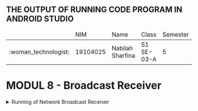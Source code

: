 ## THE OUTPUT OF RUNNING CODE PROGRAM IN ANDROID STUDIO
<table>
    <thead>
        <tr>
            <td></td>
            <td>NIM</td>
            <td>Name</td>
            <td>Class</td>
            <td>Semester</td>
        </tr>
    </thead>
    <tbody>
        <tr>
            <td>:woman_technologist:</td>
            <td>19104025</td>
            <td>Nabilah Sharfina</td>
            <td>S1 SE-03-A</td>
            <td>5</td>
        </tr>
    </tbody>
</table>

# MODUL 8 - Broadcast Receiver
<details>
    <summary>Running of Network Broadcast Receiver</summary>

1. Tampilan ketika saya menggunakan data seluler.
   <img src="https://user-images.githubusercontent.com/58089002/152634253-732fe4af-f5c5-445c-a92f-c4cb34cea9a3.jpeg"></img>
2. Tampilan ketika tidak terhubung oleh jaringan data seluler / WiFi.
   <img src="https://user-images.githubusercontent.com/58089002/152634254-f9960fce-9618-4f1d-b955-c627397e04e1.jpeg"></img>
3. Apabila ponsel terhubung ke WiFi.
   <img src="https://user-images.githubusercontent.com/58089002/152634255-de8f61ea-97c3-40bc-a542-43392c9288f1.jpeg"></img>
   <img src="https://user-images.githubusercontent.com/58089002/152634275-8f27c6ac-817f-40b5-beb4-3222c139dadd.jpeg"></img>
</details>
<br>